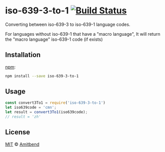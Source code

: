 # iso-639-3-to-1 [![Build Status][build-badge]][build-page]

Converting between iso-639-3 to iso-639-1 language codes.

For languages without iso-639-1 that have a "macro language", It will return the "macro language" iso-639-1 code (if exists)

## Installation

[npm][]:

```bash
npm install --save iso-639-3-to-1
```

## Usage

```javascript
const convert3To1 = require('iso-639-3-to-1')
let iso639code = 'cmn';
let result = convert3To1(iso639code);
// result = 'zh'
```

## License

[MIT][license] © [Amitbend][author]
<!-- Definition -->

[build-badge]: https://img.shields.io/travis/wooorm/iso-639-3.svg

[build-page]: https://travis-ci.org/wooorm/iso-639-3

[npm]: https://docs.npmjs.com/cli/install

[license]: LICENSE

[author]: http://wooorm.com

[iso]: http://www-01.sil.org/iso639-3

[type]: #type

[scope]: #scope